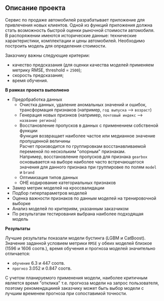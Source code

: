 ## Описание проекта

Сервис по продаже автомобилей разрабатывает приложение для привлечения новых клиентов. Одной из функций приложения должна стать возможность быстрой оценки рыночной стоимости автомобиля.<br>
В распоряжении имеются исторические данные: технические характеристики, комплектации и цены автомобилей. Необходимо построить модель для определения стоимости. 

Заказчику важны следующие критерии:
- качество предсказания (для оценки качества моделей применяем метрику RMSE, threshold = `2500`);
- скорость предсказания;
- время обучения.

**В рамках проекта выполнено**
- Предобработка данных
    * Очистка данных, удаление аномальных значений и ошибок, трансформация признаков (например, `год выпуска` --> `возраст`)
    * Генерация новых признков (например, `почтовый индекс` --> `название региона`)
    * Восстановление пропусков в данных с применением собственой функции<br>Функция возвращает наиболее частое или медианное значение пропущенной величины<br>Расчет производится по группировкам восстанавливаемой переменой по нескольким "опорным" признакам.<br>Например, восстановление пропусков для признака `gearbox` основывается на выборе наиболее часто встречающегося значения для данного признака при группировке по полям `model` и `brand`
    * Оптимизация типов данных
    * OHE кодирование категориальных признаков
- Замер метрик моделей на кроссвалидации
- Подбор гиперпараметров моделей
- Оценка важности признаков по данным моделей на тренировочной выборке
- Анализ моделей по критериям, указанным заказчиком
- По результатам тестирования выбрана наиболее подходящая модель

**Результаты**

Лучшие результаты показали модели бустинга (LGBM и CatBoost). Значение заданной условием метрики `RMSE` у обеих моделей близкое (1596 и 1606 соотв.), время обучения и прогноза моделей значительно отличается:<br>
- `обучение` 6.3 и 447 соотв.
- `прогноз` 3.052 и 0.847 соотв.

С учетом планируемого применения модели, наиболее критичным является время "отклика" т.е. прогноза модели на запрос пользователя, поэтому рекомендациией заказчику может быть выбор модели с лучшим временем прогноза при сопоставимой точности.
